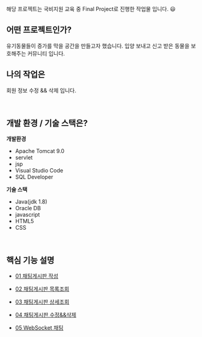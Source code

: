 해당 프로젝트는 국비지원 교육 중 Final Project로 진행한 작업물 입니다. 😃

## 어떤 프로젝트인가? 
유기동물들이 증가를 막을 공간을 만들고자 했습니다.
입양 보내고 신고 받은 동물을 보호해주는 커뮤니티 입니다.

## 나의 작업은
회원 정보 수정 && 삭제 입니다.

&nbsp;

## 개발 환경 / 기술 스택은?
**개발환경**

- Apache Tomcat 9.0
- servlet
- jsp
- Visual Studio Code
- SQL Developer

**기술 스택**

- Java(jdk 1.8)
- Oracle DB
- javascript
- HTML5
- CSS

&nbsp;

## 핵심 기능 설명

- [01 채팅게시판 작성](https://github.com/KangConqueror/KhFinalProject/wiki/01-%EC%B1%84%ED%8C%85%EA%B2%8C%EC%8B%9C%ED%8C%90-%EC%9E%91%EC%84%B1)

- [02 채팅게시판 목록조회](https://github.com/KangConqueror/KhFinalProject/wiki/02-%EC%B1%84%ED%8C%85%EA%B2%8C%EC%8B%9C%ED%8C%90-%EB%AA%A9%EB%A1%9D%EC%A1%B0%ED%9A%8C)

- [03 채팅게시판 상세조회](https://github.com/KangConqueror/KhFinalProject/wiki/03-%EC%B1%84%ED%8C%85%EA%B2%8C%EC%8B%9C%ED%8C%90-%EC%83%81%EC%84%B8%EC%A1%B0%ED%9A%8C)

- [04 채팅게시판 수정&&삭제](https://github.com/KangConqueror/KhFinalProject/wiki/04-%EC%B1%84%ED%8C%85%EA%B2%8C%EC%8B%9C%ED%8C%90-%EC%88%98%EC%A0%95&&%EC%82%AD%EC%A0%9C)

- [05 WebSocket 채팅](https://github.com/KangConqueror/KhFinalProject/wiki/05-WebSocket-%EC%B1%84%ED%8C%85)

